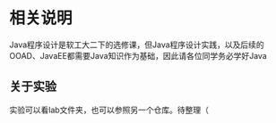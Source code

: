 # 相关说明

Java程序设计是软工大二下的选修课，但Java程序设计实践，以及后续的OOAD、JavaEE都需要Java知识作为基础，因此请各位同学务必学好Java

## 关于实验

实验可以看lab文件夹，也可以参照另一个仓库。待整理（